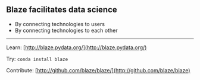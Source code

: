 ## Blaze facilitates data science

*  By connecting technologies to users
*  By connecting technologies to each other

<hr>

Learn: [http://blaze.pydata.org/](http://blaze.pydata.org/)

Try: `conda install blaze`

Contribute:
[http://github.com/blaze/blaze/](http://github.com/blaze/blaze)
